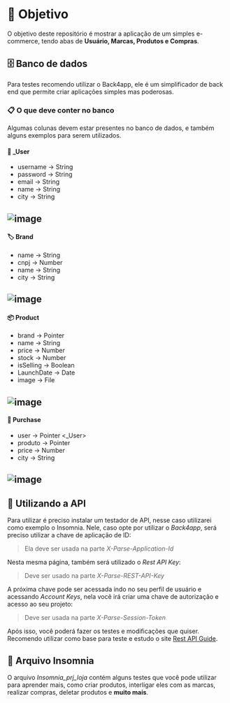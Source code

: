 # 🎯 Objetivo

O objetivo deste repositório é mostrar a aplicação de um simples e-commerce, tendo abas de **Usuário, Marcas, Produtos e Compras**.

## 🗄️ Banco de dados

Para testes recomendo utilizar o Back4app, ele é um simplificador de back end que permite criar aplicações simples mas poderosas.

### 📋 O que deve conter no banco

Algumas colunas devem estar presentes no banco de dados, e também alguns exemplos para serem utilizados.

#### 👤 _User
- username -> String
- password -> String
- email -> String
- name -> String
- city -> String

![image](https://github.com/user-attachments/assets/63d19eb3-4132-4432-b2ac-32f739ef5cbf)
---

#### 🏷️ Brand
- name -> String
- cnpj -> Number
- name -> String
- city -> String

![image](https://github.com/user-attachments/assets/6e5f86dd-4adc-4e3a-8caa-5386bad01dcc)
---

#### 📦 Product
- brand -> Pointer <Brand>
- name -> String
- price -> Number
- stock -> Number
- isSelling -> Boolean
- LaunchDate -> Date
- image -> File

![image](https://github.com/user-attachments/assets/c57c055e-93eb-4c23-942a-02c1742fd610)
---

#### 🛒 Purchase
- user -> Pointer <_User>
- produto -> Pointer <product>
- price -> Number
- city -> String

![image](https://github.com/user-attachments/assets/9e17b19d-aa0e-4626-9dc3-90fc755b04fa)
---

## 🚀 Utilizando a API

Para utilizar é preciso instalar um testador de API, nesse caso utilizarei como exemplo o Insomnia. Nele, caso opte por utilizar o *Back4app*, será preciso utilizar a chave de aplicação de ID:
> Ela deve ser usada na parte *X-Parse-Application-Id*

Nesta mesma página, também será utilizado o *Rest API Key*:
> Deve ser usado na parte *X-Parse-REST-API-Key*

A próxima chave pode ser acessada indo no seu perfil de usuário e acessando *Account Keys*, nela você irá criar uma chave de autorização e acesso ao seu projeto:
> Deve ser usada na parte *X-Parse-Session-Token*

Após isso, você poderá fazer os testes e modificações que quiser. Recomendo utilizar como base para teste e estudo o site [Rest API Guide](https://docs.parseplatform.org/rest/guide/#creating-objects).

## 📄 Arquivo Insomnia

O arquivo *Insomnia_prj_loja* contém alguns testes que você pode utilizar para aprender mais, como criar produtos, interligar eles com as marcas, realizar compras, deletar produtos e **muito mais**.
